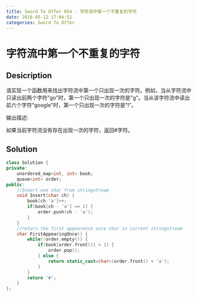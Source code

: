 ```yaml
---
title: Sword To Offer 054 - 字符流中第一个不重复的字符
date: 2018-05-12 17:04:52
categories: Sword To Offer
---
```

# 字符流中第一个不重复的字符

<!--more-->

## Desicription

请实现一个函数用来找出字符流中第一个只出现一次的字符。例如，当从字符流中只读出前两个字符"go"时，第一个只出现一次的字符是"g"。当从该字符流中读出前六个字符“google"时，第一个只出现一次的字符是"l"。

输出描述:

如果当前字符流没有存在出现一次的字符，返回#字符。

## Solution

```cpp
class Solution {
private:
    unordered_map<int, int> book;
    queue<int> order;
public:
    //Insert one char from stringstream
    void Insert(char ch) {
        book[ch-'a']++;
        if(book[ch - 'a'] == 1) {
            order.push(ch - 'a');
        }
    }
    //return the first appearence once char in current stringstream
    char FirstAppearingOnce() {
        while(!order.empty()) {
            if(book[order.front()] > 1) {
                order.pop();
            } else {
                return static_cast<char>(order.front() + 'a');
            }
        }
        return '#';
    }
};
```